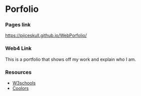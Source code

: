 # Porfolio

### Pages link

<!-- [](https://pjiceskull.github.io/WebPorfolio/) -->

<https://pjiceskull.github.io/WebPorfolio/>

### Web4 Link

<!-- <> -->

This is a portfolio that shows off my work and explain who I am.

### Resources

- [W3schools](https://www.w3schools.com/default.asp)
- [Coolors](https://coolors.co/1c2321-7d98a1-5e6572-a9b4c2-eef1ef)

